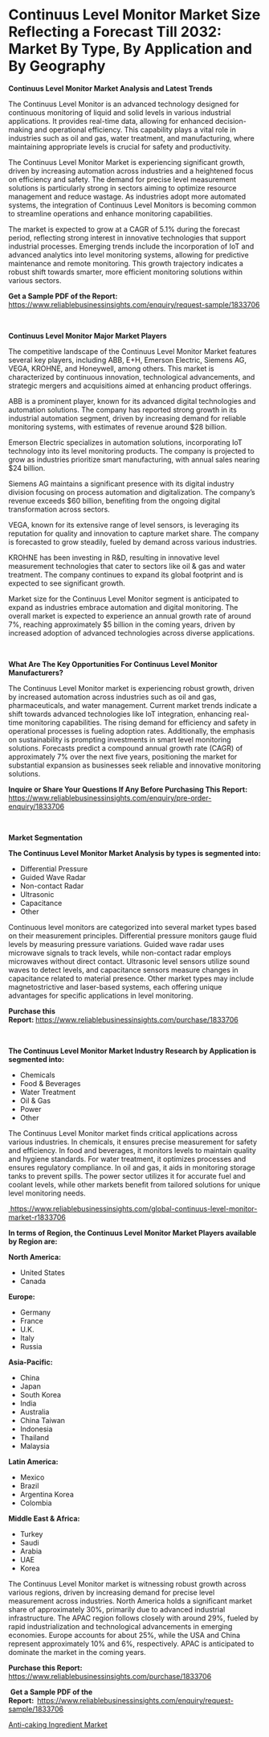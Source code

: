 <p><h1>Continuus Level Monitor Market Size Reflecting a Forecast Till 2032: Market By Type, By Application and By Geography</h1></p><p><strong>Continuus Level Monitor Market Analysis and Latest Trends</strong></p>
<p><p>The Continuus Level Monitor is an advanced technology designed for continuous monitoring of liquid and solid levels in various industrial applications. It provides real-time data, allowing for enhanced decision-making and operational efficiency. This capability plays a vital role in industries such as oil and gas, water treatment, and manufacturing, where maintaining appropriate levels is crucial for safety and productivity.</p><p>The Continuus Level Monitor Market is experiencing significant growth, driven by increasing automation across industries and a heightened focus on efficiency and safety. The demand for precise level measurement solutions is particularly strong in sectors aiming to optimize resource management and reduce wastage. As industries adopt more automated systems, the integration of Continuus Level Monitors is becoming common to streamline operations and enhance monitoring capabilities.</p><p>The market is expected to grow at a CAGR of 5.1% during the forecast period, reflecting strong interest in innovative technologies that support industrial processes. Emerging trends include the incorporation of IoT and advanced analytics into level monitoring systems, allowing for predictive maintenance and remote monitoring. This growth trajectory indicates a robust shift towards smarter, more efficient monitoring solutions within various sectors.</p></p>
<p><strong>Get a Sample PDF of the Report:&nbsp;</strong> <a href="https://www.reliablebusinessinsights.com/enquiry/request-sample/1833706?utm_campaign=63&utm_medium=2&utm_source=Github&utm_content=ia&utm_term=01012025&utm_id=continuus-level-monitor">https://www.reliablebusinessinsights.com/enquiry/request-sample/1833706</a></p>
<p>&nbsp;</p>
<p><strong>Continuus Level Monitor Major Market Players</strong></p>
<p><p>The competitive landscape of the Continuus Level Monitor Market features several key players, including ABB, E+H, Emerson Electric, Siemens AG, VEGA, KROHNE, and Honeywell, among others. This market is characterized by continuous innovation, technological advancements, and strategic mergers and acquisitions aimed at enhancing product offerings.</p><p>ABB is a prominent player, known for its advanced digital technologies and automation solutions. The company has reported strong growth in its industrial automation segment, driven by increasing demand for reliable monitoring systems, with estimates of revenue around $28 billion.</p><p>Emerson Electric specializes in automation solutions, incorporating IoT technology into its level monitoring products. The company is projected to grow as industries prioritize smart manufacturing, with annual sales nearing $24 billion.</p><p>Siemens AG maintains a significant presence with its digital industry division focusing on process automation and digitalization. The company’s revenue exceeds $60 billion, benefiting from the ongoing digital transformation across sectors.</p><p>VEGA, known for its extensive range of level sensors, is leveraging its reputation for quality and innovation to capture market share. The company is forecasted to grow steadily, fueled by demand across various industries.</p><p>KROHNE has been investing in R&D, resulting in innovative level measurement technologies that cater to sectors like oil & gas and water treatment. The company continues to expand its global footprint and is expected to see significant growth.</p><p>Market size for the Continuus Level Monitor segment is anticipated to expand as industries embrace automation and digital monitoring. The overall market is expected to experience an annual growth rate of around 7%, reaching approximately $5 billion in the coming years, driven by increased adoption of advanced technologies across diverse applications.</p></p>
<p>&nbsp;</p>
<p><strong>What Are The Key Opportunities For Continuus Level Monitor Manufacturers?</strong></p>
<p><p>The Continuus Level Monitor market is experiencing robust growth, driven by increased automation across industries such as oil and gas, pharmaceuticals, and water management. Current market trends indicate a shift towards advanced technologies like IoT integration, enhancing real-time monitoring capabilities. The rising demand for efficiency and safety in operational processes is fueling adoption rates. Additionally, the emphasis on sustainability is prompting investments in smart level monitoring solutions. Forecasts predict a compound annual growth rate (CAGR) of approximately 7% over the next five years, positioning the market for substantial expansion as businesses seek reliable and innovative monitoring solutions.</p></p>
<p><strong>Inquire or Share Your Questions If Any Before Purchasing This Report:</strong> <a href="https://www.reliablebusinessinsights.com/enquiry/pre-order-enquiry/1833706?utm_campaign=63&utm_medium=2&utm_source=Github&utm_content=ia&utm_term=01012025&utm_id=continuus-level-monitor">https://www.reliablebusinessinsights.com/enquiry/pre-order-enquiry/1833706</a></p>
<p>&nbsp;</p>
<p><strong>Market Segmentation</strong></p>
<p><strong>The Continuus Level Monitor Market Analysis by types is segmented into:</strong></p>
<p><ul><li>Differential Pressure</li><li>Guided Wave Radar</li><li>Non-contact Radar</li><li>Ultrasonic</li><li>Capacitance</li><li>Other</li></ul></p>
<p><p>Continuous level monitors are categorized into several market types based on their measurement principles. Differential pressure monitors gauge fluid levels by measuring pressure variations. Guided wave radar uses microwave signals to track levels, while non-contact radar employs microwaves without direct contact. Ultrasonic level sensors utilize sound waves to detect levels, and capacitance sensors measure changes in capacitance related to material presence. Other market types may include magnetostrictive and laser-based systems, each offering unique advantages for specific applications in level monitoring.</p></p>
<p><strong>Purchase this Report:&nbsp;</strong><a href="https://www.reliablebusinessinsights.com/purchase/1833706?utm_campaign=63&utm_medium=2&utm_source=Github&utm_content=ia&utm_term=01012025&utm_id=continuus-level-monitor">https://www.reliablebusinessinsights.com/purchase/1833706</a></p>
<p>&nbsp;</p>
<p><strong>The Continuus Level Monitor Market Industry Research by Application is segmented into:</strong></p>
<p><ul><li>Chemicals</li><li>Food & Beverages</li><li>Water Treatment</li><li>Oil & Gas</li><li>Power</li><li>Other</li></ul></p>
<p><p>The Continuus Level Monitor market finds critical applications across various industries. In chemicals, it ensures precise measurement for safety and efficiency. In food and beverages, it monitors levels to maintain quality and hygiene standards. For water treatment, it optimizes processes and ensures regulatory compliance. In oil and gas, it aids in monitoring storage tanks to prevent spills. The power sector utilizes it for accurate fuel and coolant levels, while other markets benefit from tailored solutions for unique level monitoring needs.</p></p>
<p><a href="https://www.reliablebusinessinsights.com/global-continuus-level-monitor-market-r1833706?utm_campaign=63&utm_medium=2&utm_source=Github&utm_content=ia&utm_term=01012025&utm_id=continuus-level-monitor">&nbsp;https://www.reliablebusinessinsights.com/global-continuus-level-monitor-market-r1833706</a></p>
<p><strong>In terms of Region, the Continuus Level Monitor Market Players available by Region are:</strong></p>
<p>
    <p> <strong> North America: </strong>
        <ul>
            <li>United States</li>
            <li>Canada</li>
        </ul>
        </p> 
    <p> <strong> Europe: </strong>
        <ul>
            <li>Germany</li>
            <li>France</li>
            <li>U.K.</li>
            <li>Italy</li>
            <li>Russia</li>
        </ul>
        </p> 
    <p> <strong> Asia-Pacific: </strong>
        <ul>
            <li>China</li>
            <li>Japan</li>
            <li>South Korea</li>
            <li>India</li>
            <li>Australia</li>
            <li>China Taiwan</li>
            <li>Indonesia</li>
            <li>Thailand</li>
            <li>Malaysia</li>
        </ul>
        </p> 
    <p> <strong> Latin America: </strong>
        <ul>
            <li>Mexico</li>
            <li>Brazil</li>
            <li>Argentina Korea</li>
            <li>Colombia</li>
        </ul>
        </p> 
    <p> <strong> Middle East & Africa: </strong>
        <ul>
            <li>Turkey</li>
            <li>Saudi</li>
            <li>Arabia</li>
            <li>UAE</li>
            <li>Korea</li>
        </ul>
    </p>
    </p>
<p><p>The Continuus Level Monitor market is witnessing robust growth across various regions, driven by increasing demand for precise level measurement across industries. North America holds a significant market share of approximately 30%, primarily due to advanced industrial infrastructure. The APAC region follows closely with around 29%, fueled by rapid industrialization and technological advancements in emerging economies. Europe accounts for about 25%, while the USA and China represent approximately 10% and 6%, respectively. APAC is anticipated to dominate the market in the coming years.</p></p>
<p><strong>Purchase this Report: </strong><a href="https://www.reliablebusinessinsights.com/purchase/1833706?utm_campaign=63&utm_medium=2&utm_source=Github&utm_content=ia&utm_term=01012025&utm_id=continuus-level-monitor">https://www.reliablebusinessinsights.com/purchase/1833706</a></p>
<p>&nbsp;<strong>Get a Sample PDF of the Report:&nbsp;&nbsp;</strong><a href="https://www.reliablebusinessinsights.com/enquiry/request-sample/1833706?utm_campaign=63&utm_medium=2&utm_source=Github&utm_content=ia&utm_term=01012025&utm_id=continuus-level-monitor">https://www.reliablebusinessinsights.com/enquiry/request-sample/1833706</a></p>
<p><strong></strong></p>
<p><p><a href="https://github.com/barnickclara79/Market-Research-Report-List-1/blob/main/anti-caking-ingredient-market.md?utm_campaign=63&utm_medium=2&utm_source=Github&utm_content=ia&utm_term=01012025&utm_id=continuus-level-monitor">Anti-caking Ingredient Market</a></p></p>